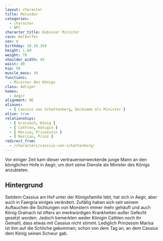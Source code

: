 ```yaml
---
layout: character
title: Malusdur
categories:
  - character
  - NPC
character_title: Dubioser Minister
race: Halbelfen
sex: m
birthday: 28.10.359
height: 1.89
weight: 78
shoulder_width: 45
waist: 80
hip: 90
muscle_mass: 34
functions:
  - Minister des Königs
class: Adliger
homes:
  - Aegir
alignment: NE
aliases:
  - [ Cassius von Schattenberg, Deckname als Minister ]
alive: true
relationships:
  - [ Gralnach, König ]
  - [ Cathlen, Königin ]
  - [ Marisa, Prinzessin ]
  - [ Narcian, Prinz ]
redirect_from:
  - /characters/cassius-von-schattenberg/
---
```


Vor einiger Zeit kam dieser vertrauenserweckende junge Mann an den königlichen Hofe in Aegir, um dort seine Dienste als
Minister des Königs anzubieten.

<!--more-->

## Hintergrund

Seitdem Cassius am Hof unter der Königsfamilie lebt, hat sich in Aegir, aber auch in Faergria einiges verändert.
Zufällig haben sich seit seinem Auftauchen die Sichtungen von Monstern immer mehr gehäuft und auch König Gralnach ist
öfters an merkwürdigen Krankheiten außer Gefecht gesetzt worden. Jedoch bemerkten weder Königin Cathlen noch ihr Gemahl,
dass etwas mit Cassius nicht stimmt. Lediglich Prinzessin Marisa ist ihm auf die Schliche gekommen; schon von dem Tag
an, an dem Cassius dem König seinen Schwur gab.